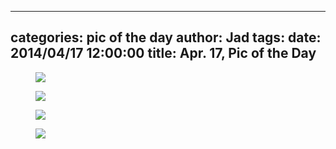 
---
categories: pic of the day
author: Jad
tags: 
date: 2014/04/17 12:00:00
title: Apr. 17, Pic of the Day 
---

<figure>
<img src="/img/2014/04/17/img_20140417150446_medium.jpg" />
<figcaption></figcaption>
</figure>

<figure>
<img src="/img/2014/04/17/img_20140417150448_medium.jpg" />
<figcaption></figcaption>
</figure>

<figure>
<img src="/img/2014/04/17/img_20140417152200_medium.jpg" />
<figcaption></figcaption>
</figure>

<figure>
<img src="/img/2014/04/17/img_20140417171833_medium.jpg" />
<figcaption></figcaption>
</figure>
